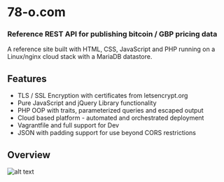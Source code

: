 # 78-o.com
### Reference REST API for publishing bitcoin / GBP pricing data
A reference site built with HTML, CSS, JavaScript and PHP running on a Linux/nginx cloud stack with a MariaDB datastore.
## Features
* TLS / SSL Encryption with certificates from letsencrypt.org
* Pure JavaScript and jQuery Library functionality
* PHP OOP with traits, parameterized queries and escaped output
* Cloud based platform - automated and orchestrated deployment
* Vagrantfile and full support for Dev 
* JSON with padding support for use beyond CORS restrictions
## Overview
![alt text](https://78-o.com/gfx/readme/site-v1.png "Overview Image")








